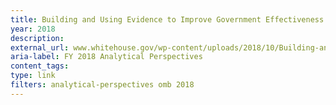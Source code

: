 ```yaml
---
title: Building and Using Evidence to Improve Government Effectiveness (FY 2018 Analytical Perspectives - Chapter 6)
year: 2018
description: 
external_url: www.whitehouse.gov/wp-content/uploads/2018/10/Building-and-Using-Evidence.pdf
aria-label: FY 2018 Analytical Perspectives
content_tags: 
type: link
filters: analytical-perspectives omb 2018
---
```

